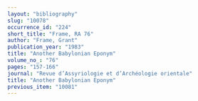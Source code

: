 ```yaml
---
layout: "bibliography"
slug: "10078"
occurrence_id: "224"
short_title: "Frame, RA 76"
author: "Frame, Grant"
publication_year: "1983"
title: "Another Babylonian Eponym"
volume_no_: "76"
pages: "157-166"
journal: "Revue d’Assyriologie et d’Archéologie orientale"
title: "Another Babylonian Eponym"
previous_item: "10081"
---
```

